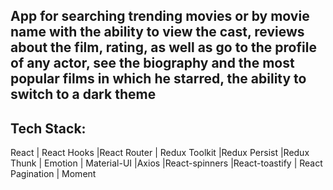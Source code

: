 ## App for searching trending movies or by movie name with the ability to view the cast, reviews about the film, rating, as well as go to the profile of any actor, see the biography and the most popular films in which he starred, the ability to switch to a dark theme
## Tech Stack: 
React | React Hooks |React Router | Redux Toolkit |Redux Persist |Redux Thunk | Emotion | Material-UI |Axios |React-spinners |React-toastify | React Pagination | Moment
